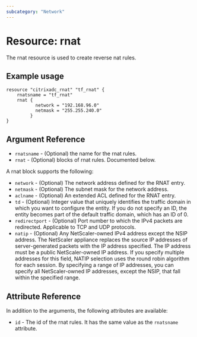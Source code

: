 ```yaml
---
subcategory: "Network"
---
```


# Resource: rnat

The rnat resource is used to create reverse nat rules.


## Example usage

```hcl
resource "citrixadc_rnat" "tf_rnat" {
	rnatsname = "tf_rnat"
	rnat {
           network = "192.168.96.0"
           netmask = "255.255.240.0"
         }
}
```


## Argument Reference

* `rnatsname` - (Optional) the name for the rnat rules.
* `rnat` - (Optional) blocks of rnat rules. Documented below.

A rnat block supports the following:

* `network` - (Optional) The network address defined for the RNAT entry.
* `netmask` - (Optional) The subnet mask for the network address.
* `aclname` - (Optional) An extended ACL defined for the RNAT entry.
* `td` - (Optional) Integer value that uniquely identifies the traffic domain in which you want to configure the entity. If you do not specify an ID, the entity becomes part of the default traffic domain, which has an ID of 0.
* `redirectport` - (Optional) Port number to which the IPv4 packets are redirected. Applicable to TCP and UDP protocols.
* `natip` - (Optional) Any NetScaler-owned IPv4 address except the NSIP address. The NetScaler appliance replaces the source IP addresses of server-generated packets with the IP address specified. The IP address must be a public NetScaler-owned IP address. If you specify multiple addresses for this field, NATIP selection uses the round robin algorithm for each session. By specifying a range of IP addresses, you can specify all NetScaler-owned IP addresses, except the NSIP, that fall within the specified range.


## Attribute Reference

In addition to the arguments, the following attributes are available:

* `id` - The id of the rnat rules. It has the same value as the `rnatsname` attribute.
